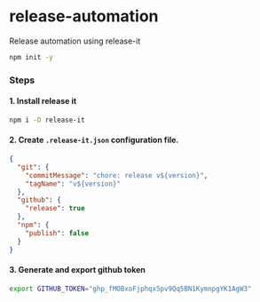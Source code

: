 # release-automation

Release automation using release-it

```bash
npm init -y
```

### Steps

#### 1. Install release it

```bash
npm i -D release-it
```

#### 2. Create `.release-it.json` configuration file.

```json
{
  "git": {
    "commitMessage": "chore: release v${version}",
    "tagName": "v${version}"
  },
  "github": {
    "release": true
  },
  "npm": {
    "publish": false
  }
}
```

#### 3. Generate and export github token

```bash
export GITHUB_TOKEN="ghp_fMOBxoFjphqx5pv9Qq5BN1KymnpgYK1AgW3"
```
